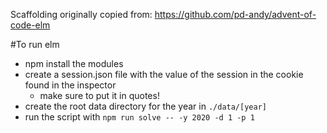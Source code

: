 Scaffolding originally copied from: https://github.com/pd-andy/advent-of-code-elm

#To run elm

- npm install the modules
- create a session.json file with the value of the session in the cookie found in the inspector
  - make sure to put it in quotes!
- create the root data directory for the year in `./data/[year]`
- run the script with `npm run solve -- -y 2020 -d 1 -p 1`
